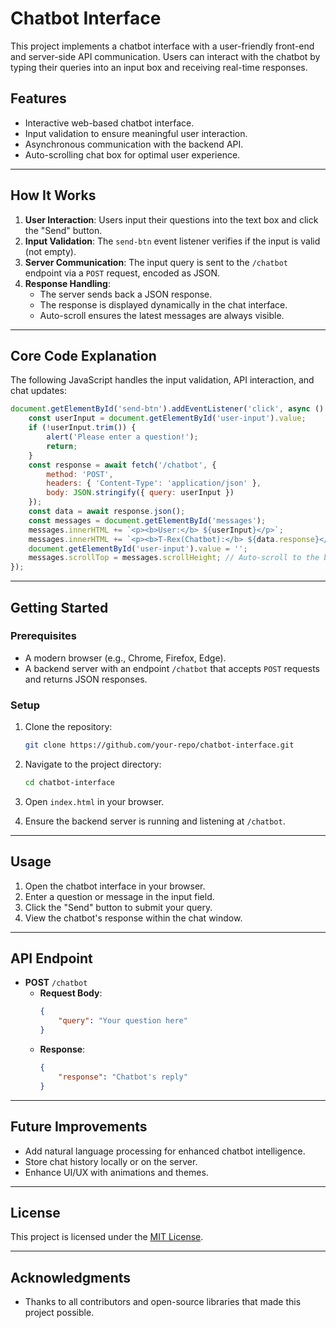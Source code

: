 # Chatbot Interface

This project implements a chatbot interface with a user-friendly front-end and server-side API communication. Users can interact with the chatbot by typing their queries into an input box and receiving real-time responses.

## Features

- Interactive web-based chatbot interface.
- Input validation to ensure meaningful user interaction.
- Asynchronous communication with the backend API.
- Auto-scrolling chat box for optimal user experience.

---

## How It Works

1. **User Interaction**: Users input their questions into the text box and click the "Send" button.
2. **Input Validation**: The `send-btn` event listener verifies if the input is valid (not empty).
3. **Server Communication**: The input query is sent to the `/chatbot` endpoint via a `POST` request, encoded as JSON.
4. **Response Handling**:
   - The server sends back a JSON response.
   - The response is displayed dynamically in the chat interface.
   - Auto-scroll ensures the latest messages are always visible.

---

## Core Code Explanation

The following JavaScript handles the input validation, API interaction, and chat updates:

```javascript
document.getElementById('send-btn').addEventListener('click', async () => {
    const userInput = document.getElementById('user-input').value;
    if (!userInput.trim()) {
        alert('Please enter a question!');
        return;
    }
    const response = await fetch('/chatbot', {
        method: 'POST',
        headers: { 'Content-Type': 'application/json' },
        body: JSON.stringify({ query: userInput })
    });
    const data = await response.json();
    const messages = document.getElementById('messages');
    messages.innerHTML += `<p><b>User:</b> ${userInput}</p>`;
    messages.innerHTML += `<p><b>T-Rex(Chatbot):</b> ${data.response}</p>`;
    document.getElementById('user-input').value = '';
    messages.scrollTop = messages.scrollHeight; // Auto-scroll to the bottom
});
```

---

## Getting Started

### Prerequisites

- A modern browser (e.g., Chrome, Firefox, Edge).
- A backend server with an endpoint `/chatbot` that accepts `POST` requests and returns JSON responses.

### Setup

1. Clone the repository:

   ```bash
   git clone https://github.com/your-repo/chatbot-interface.git
   ```

2. Navigate to the project directory:

   ```bash
   cd chatbot-interface
   ```

3. Open `index.html` in your browser.

4. Ensure the backend server is running and listening at `/chatbot`.

---

## Usage

1. Open the chatbot interface in your browser.
2. Enter a question or message in the input field.
3. Click the "Send" button to submit your query.
4. View the chatbot's response within the chat window.

---

## API Endpoint

- **POST** `/chatbot`
  - **Request Body**:
    ```json
    {
        "query": "Your question here"
    }
    ```
  - **Response**:
    ```json
    {
        "response": "Chatbot's reply"
    }
    ```

---

## Future Improvements

- Add natural language processing for enhanced chatbot intelligence.
- Store chat history locally or on the server.
- Enhance UI/UX with animations and themes.

---

## License

This project is licensed under the [MIT License](LICENSE).

---

## Acknowledgments

- Thanks to all contributors and open-source libraries that made this project possible.